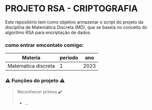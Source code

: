 
# PROJETO RSA - CRIPTOGRAFIA 

Este repositório tem como objetivo armazenar o script do projeto da disciplina de Matemática Discreta (MD), que se baseia no conceito do algoritmo RSA para encriptação de dados.

### como entrar emcontato comigo: 
|Materia|periodo|ano|
| -------- | -------- | -------- |
|Matematica discreta|1|2023|

### :warning: Funções do projeto :warning:

>  Reconhecer primos :heavy_check_mark:
>    -  ...